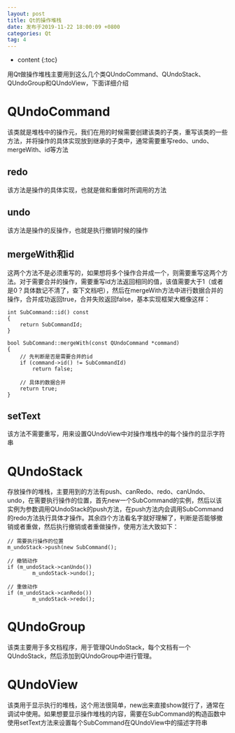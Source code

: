 ```yaml
---
layout: post
title: Qt的操作堆栈
date: 发布于2019-11-22 18:00:09 +0800
categories: Qt
tag: 4
---
```


* content
{:toc}

用Qt做操作堆栈主要用到这么几个类QUndoCommand、QUndoStack、QUndoGroup和QUndoView，下面详细介绍
<!-- more -->


# QUndoCommand

该类就是堆栈中的操作元，我们在用的时候需要创建该类的子类，重写该类的一些方法，并将操作的具体实现放到继承的子类中，通常需要重写redo、undo、mergeWith、id等方法

## redo

该方法是操作的具体实现，也就是做和重做时所调用的方法

## undo

该方法是操作的反操作，也就是执行撤销时候的操作

## mergeWith和id

这两个方法不是必须重写的，如果想将多个操作合并成一个，则需要重写这两个方法。对于需要合并的操作，需要重写id方法返回相同的值，该值需要大于1（或者是0？具体数记不清了，查下文档吧），然后在mergeWith方法中进行数据合并的操作，合并成功返回true，合并失败返回false，基本实现框架大概像这样：

    
    
    int SubCommand::id() const
    {
        return SubCommandId;
    }
    
    bool SubCommand::mergeWith(const QUndoCommand *command)
    {
    	// 先判断是否是需要合并的id
        if (command->id() != SubCommandId)
            return false;
            
    	// 具体的数据合并
        return true;
    }
    

## setText

该方法不需要重写，用来设置QUndoView中对操作堆栈中的每个操作的显示字符串

# QUndoStack

存放操作的堆栈，主要用到的方法有push、canRedo、redo、canUndo、undo，在需要执行操作的位置，首先new一个SubCommand的实例，然后以该实例为参数调用QUndoStack的push方法，在push方法内会调用SubCommand的redo方法执行具体才操作。其余四个方法看名字就好理解了，判断是否能够撤销或者重做，然后执行撤销或者重做操作，使用方法大致如下：

    
    
    // 需要执行操作的位置
    m_undoStack->push(new SubCommand();
    
    // 撤销动作
    if (m_undoStack->canUndo())
    		m_undoStack->undo();
    
    // 重做动作
    if (m_undoStack->canRedo())
    		m_undoStack->redo(); 
    

# QUndoGroup

该类主要用于多文档程序，用于管理QUndoStack，每个文档有一个QUndoStack，然后添加到QUndoGroup中进行管理。

# QUndoView

该类用于显示执行的堆栈，这个用法很简单，new出来直接show就行了，通常在调试中使用。如果想要显示操作堆栈的内容，需要在SubCommand的构造函数中使用setText方法来设置每个SubCommand在QUndoView中的描述字符串

